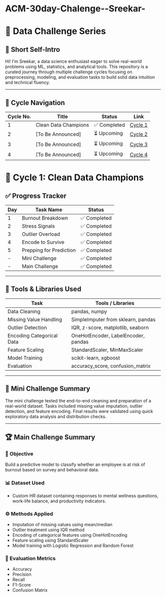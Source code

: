 # ACM-30day-Chalenge--Sreekar-
# 🧠 Data Challenge Series

## 👤 Short Self-Intro

Hi! I'm Sreekar, a data science enthusiast eager to solve real-world problems using ML, statistics, and analytical tools. This repository is a curated journey through multiple challenge cycles focusing on preprocessing, modeling, and evaluation tasks to build solid data intuition and technical fluency.

---

## 📘 Cycle Navigation

| Cycle No. | Title                    | Status       | Link                                                |
|-----------|--------------------------|--------------|-----------------------------------------------------|
| 1         | Clean Data Champions     | ✅ Completed | [Cycle 1](https://github.com/Sreekar-14/my-project/blob/main/Cycle_1_Clean_Data_Champions/Day_1_Burnout_Breakdown.ipynb)      |
| 2         | [To Be Announced]        | ⏳ Upcoming  | [Cycle 2](./Cycle_2_[Coming_Soon]/)                |
| 3         | [To Be Announced]        | ⏳ Upcoming  | [Cycle 3](./Cycle_3_[Coming_Soon]/)                |
| 4         | [To Be Announced]        | ⏳ Upcoming  | [Cycle 4](./Cycle_4_[Coming_Soon]/)                |

# 🧹 Cycle 1: Clean Data Champions

## ✅ Progress Tracker

| Day | Task Name               | Status     |
|-----|-------------------------|------------|
| 1   | Burnout Breakdown       | ✅ Completed |
| 2   | Stress Signals          | ✅ Completed |
| 3   | Outlier Overload        | ✅ Completed |
| 4   | Encode to Survive       | ✅ Completed |
| 5   | Prepping for Prediction | ✅ Completed |
| -   | Mini Challenge          | ✅ Completed |
| -   | Main Challenge          | ✅ Completed |

---

## 🧰 Tools & Libraries Used

| Task                     | Tools / Libraries                          |
|--------------------------|--------------------------------------------|
| Data Cleaning            | pandas, numpy                          |
| Missing Value Handling   | SimpleImputer from sklearn, pandas   |
| Outlier Detection        | IQR, z-score, matplotlib, seaborn |
| Encoding Categorical Data| OneHotEncoder, LabelEncoder, pandas |
| Feature Scaling          | StandardScaler, MinMaxScaler          |
| Model Training           | scikit-learn, xgboost                  |
| Evaluation               | accuracy_score, confusion_matrix      |

---

## 🧩 Mini Challenge Summary

The mini challenge tested the end-to-end cleaning and preparation of a real-world dataset. Tasks included missing value imputation, outlier detection, and feature encoding. Final results were validated using quick exploratory data analysis and distribution checks.

---

## 🏆 Main Challenge Summary

### 🎯 Objective

Build a predictive model to classify whether an employee is at risk of burnout based on survey and behavioral data.

### 📊 Dataset Used

- Custom HR dataset containing responses to mental wellness questions, work-life balance, and productivity indicators.

### ⚙️ Methods Applied

- Imputation of missing values using mean/median
- Outlier treatment using IQR method
- Encoding of categorical features using OneHotEncoding
- Feature scaling using StandardScaler
- Model training with Logistic Regression and Random Forest

### 📏 Evaluation Metrics

- Accuracy
- Precision
- Recall
- F1-Score
- Confusion Matrix
